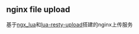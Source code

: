 nginx file upload
----------
基于[ngx_lua](https://www.nginx.com/resources/wiki/modules/lua/#lua-installation)和[lua-resty-upload](https://github.com/openresty/lua-resty-upload)搭建的nginx上传服务

